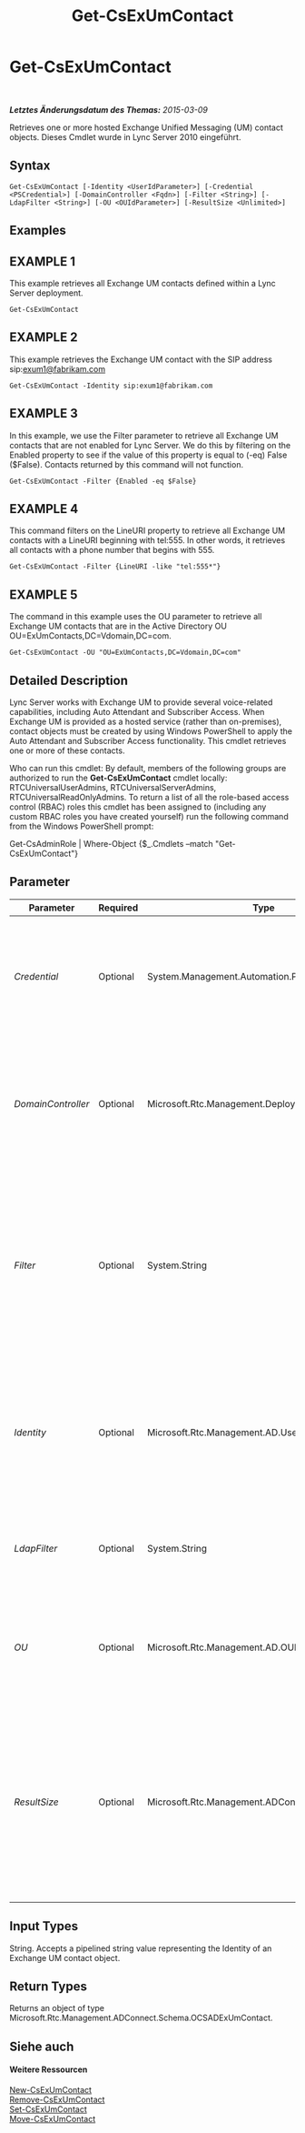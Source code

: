 ﻿---
title: Get-CsExUmContact
TOCTitle: Get-CsExUmContact
ms:assetid: 9c7b2afb-4d7f-4b5a-99dd-6f8978dd5728
ms:mtpsurl: https://technet.microsoft.com/de-de/library/Gg412725(v=OCS.15)
ms:contentKeyID: 49294889
ms.date: 05/19/2016
mtps_version: v=OCS.15
ms.translationtype: HT
---

# Get-CsExUmContact

 

_**Letztes Änderungsdatum des Themas:** 2015-03-09_

Retrieves one or more hosted Exchange Unified Messaging (UM) contact objects. Dieses Cmdlet wurde in Lync Server 2010 eingeführt.

## Syntax

    Get-CsExUmContact [-Identity <UserIdParameter>] [-Credential <PSCredential>] [-DomainController <Fqdn>] [-Filter <String>] [-LdapFilter <String>] [-OU <OUIdParameter>] [-ResultSize <Unlimited>]

## Examples

## EXAMPLE 1

This example retrieves all Exchange UM contacts defined within a Lync Server deployment.

    Get-CsExUmContact

## EXAMPLE 2

This example retrieves the Exchange UM contact with the SIP address sip:exum1@fabrikam.com

    Get-CsExUmContact -Identity sip:exum1@fabrikam.com

## EXAMPLE 3

In this example, we use the Filter parameter to retrieve all Exchange UM contacts that are not enabled for Lync Server. We do this by filtering on the Enabled property to see if the value of this property is equal to (-eq) False ($False). Contacts returned by this command will not function.

    Get-CsExUmContact -Filter {Enabled -eq $False}

## EXAMPLE 4

This command filters on the LineURI property to retrieve all Exchange UM contacts with a LineURI beginning with tel:555. In other words, it retrieves all contacts with a phone number that begins with 555.

    Get-CsExUmContact -Filter {LineURI -like "tel:555*"}

## EXAMPLE 5

The command in this example uses the OU parameter to retrieve all Exchange UM contacts that are in the Active Directory OU OU=ExUmContacts,DC=Vdomain,DC=com.

    Get-CsExUmContact -OU "OU=ExUmContacts,DC=Vdomain,DC=com"

## Detailed Description

Lync Server works with Exchange UM to provide several voice-related capabilities, including Auto Attendant and Subscriber Access. When Exchange UM is provided as a hosted service (rather than on-premises), contact objects must be created by using Windows PowerShell to apply the Auto Attendant and Subscriber Access functionality. This cmdlet retrieves one or more of these contacts.

Who can run this cmdlet: By default, members of the following groups are authorized to run the **Get-CsExUmContact** cmdlet locally: RTCUniversalUserAdmins, RTCUniversalServerAdmins, RTCUniversalReadOnlyAdmins. To return a list of all the role-based access control (RBAC) roles this cmdlet has been assigned to (including any custom RBAC roles you have created yourself) run the following command from the Windows PowerShell prompt:

Get-CsAdminRole | Where-Object {$\_.Cmdlets –match "Get-CsExUmContact"}

## Parameter


<table>
<colgroup>
<col style="width: 25%" />
<col style="width: 25%" />
<col style="width: 25%" />
<col style="width: 25%" />
</colgroup>
<thead>
<tr class="header">
<th>Parameter</th>
<th>Required</th>
<th>Type</th>
<th>Description</th>
</tr>
</thead>
<tbody>
<tr class="odd">
<td><p><em>Credential</em></p></td>
<td><p>Optional</p></td>
<td><p>System.Management.Automation.PSCredential</p></td>
<td><p>Enables you to run the cmdlet under alternate credentials; this might be required if the account you used to log on to Windows does not have the necessary privileges required to work with contact objects.</p>
<p>To use the Credential parameter, you must first create a PSCredential object by calling the <strong>Get-Credential</strong> cmdlet.</p></td>
</tr>
<tr class="even">
<td><p><em>DomainController</em></p></td>
<td><p>Optional</p></td>
<td><p>Microsoft.Rtc.Management.Deploy.Fqdn</p></td>
<td><p>Enables you to connect to the specified domain controller in order to retrieve contact information. To connect to a particular domain controller, include the DomainController parameter followed by the computer name (for example, atl-mcs-001) or its fully qualified domain name (for example, atl-mcs-001.litwareinc.com).</p>
<p>Full data type: Microsoft.Rtc.Management.Deploy.Fqdn</p></td>
</tr>
<tr class="odd">
<td><p><em>Filter</em></p></td>
<td><p>Optional</p></td>
<td><p>System.String</p></td>
<td><p>Enables you to limit the returned data by filtering on Lync Server-specific attributes. For example, you can limit returned data to contacts that have line URIs beginning with &quot;tel:555&quot;.</p>
<p>The Filter parameter uses a subset of the Windows PowerShell filtering syntax used by the <strong>Where-Object</strong> cmdlet. For example, a filter that returns only contacts who have been enabled for Enterprise Voice would look like this: {EnterpriseVoiceEnabled -eq $True}, with EnterpriseVoiceEnabled representing the Active Directory attribute; -eq representing the comparison operator (equal to); and $True (a built-in Windows PowerShell variable) representing the filter value.</p></td>
</tr>
<tr class="even">
<td><p><em>Identity</em></p></td>
<td><p>Optional</p></td>
<td><p>Microsoft.Rtc.Management.AD.UserIdParameter</p></td>
<td><p>The unique identifier of the contact object you want to retrieve. Contact identities can be specified using one of four formats: 1) the contact's SIP address; 2) the contact's user principal name (UPN); 3) the contact's domain name and logon name, in the form domain\logon (for example, litwareinc\exum1); and, 4) the contact's Active Directory display name (for example, Team Auto Attendant).</p>
<p>Full data type: Microsoft.Rtc.Management.AD.UserIdParameter</p></td>
</tr>
<tr class="odd">
<td><p><em>LdapFilter</em></p></td>
<td><p>Optional</p></td>
<td><p>System.String</p></td>
<td><p>Enables you to limit the returned data by filtering &quot;generic&quot; Active Directory attributes (that is, attributes that are not specific to Lync Server).</p>
<p>The LdapFilter parameter uses LDAP query language when creating filters.</p></td>
</tr>
<tr class="even">
<td><p><em>OU</em></p></td>
<td><p>Optional</p></td>
<td><p>Microsoft.Rtc.Management.AD.OUIdParameter</p></td>
<td><p>Enables you to limit the retrieved information to a specific Active Directory organizational unit (OU). Note that this returns data from the specified OU and any child OUs.</p>
<p>When specifying an OU, use the distinguished name of that container; for example, OU=ExUmContacts,dc=litwareinc,dc=com.</p></td>
</tr>
<tr class="odd">
<td><p><em>ResultSize</em></p></td>
<td><p>Optional</p></td>
<td><p>Microsoft.Rtc.Management.ADConnect.Core.Unlimited</p></td>
<td><p>Enables you to limit the number of records returned by a command. For example, to return just seven contacts (regardless of how many contacts are in your forest) simply include the ResultSize parameter and set the parameter value to 7. Note that there is no way to guarantee which seven contacts will be returned. If you set the ResultSize to 7 but you have only three contacts in your forest, the command will return those three contacts, and then complete without error.</p>
<p>The result size can be set to any whole number between 0 and 2147483647, inclusive. If set to 0 the command will run, but no data will be returned.</p>
<p>Full data type: Microsoft.Rtc.Management.ADConnect.Core.Unlimited</p></td>
</tr>
</tbody>
</table>


## Input Types

String. Accepts a pipelined string value representing the Identity of an Exchange UM contact object.

## Return Types

Returns an object of type Microsoft.Rtc.Management.ADConnect.Schema.OCSADExUmContact.

## Siehe auch

#### Weitere Ressourcen

[New-CsExUmContact](new-csexumcontact.md)  
[Remove-CsExUmContact](remove-csexumcontact.md)  
[Set-CsExUmContact](set-csexumcontact.md)  
[Move-CsExUmContact](move-csexumcontact.md)


